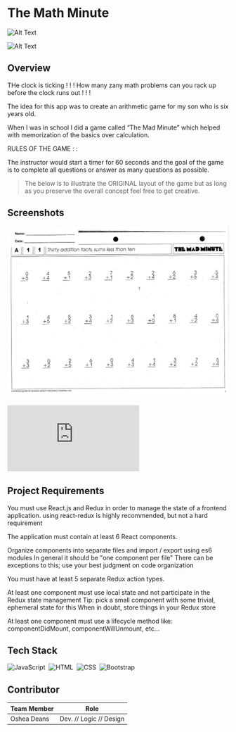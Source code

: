 # The Math Minute
![Alt Text](https://media.giphy.com/media/SzQR7PEtXRiM0nwazt/giphy.gif)

![Alt Text](https://media.giphy.com/media/3ohhwmwQeE02iwwUg0/giphy.gif)

## Overview

THe clock is ticking ! ! ! How many zany math problems can you rack up before the clock runs out ! ! ! 

The idea for this app was to create an arithmetic game for my son who is six years old.  

When I was in school I did a game called “The Mad Minute” which helped with memorization of the basics over calculation.

RULES OF THE GAME : :

The instructor would start a timer for 60 seconds and the goal of the game is to complete all questions or answer as many questions as possible.

> The below is to illustrate the ORIGINAL layout of the game but as long as you preserve the overall concept feel free to get creative. 


## Screenshots

![alt text](https://github.com/OsheaRD/MathMinute/blob/master/public/img/mad%20minute%20original.png)

![alt text](https://github.com/OsheaRD/MathMinute/blob/master/public/img/Math%20minute%20layout%20idea%201.pdf)


## Project Requirements

You must use React.js and Redux in order to manage the state of a frontend application.
using react-redux is highly recommended, but not a hard requirement

The application must contain at least 6 React components.

Organize components into separate files and import / export using es6 modules
In general it should be "one component per file"
There can be exceptions to this; use your best judgment on code organization

You must have at least 5 separate Redux action types.

At least one component must use local state and not participate in the Redux state management
Tip: pick a small component with some trivial, ephemeral state for this
When in doubt, store things in your Redux store

At least one component must use a lifecycle method like: componentDidMount, componentWillUnmount, etc...
 
 ## Tech Stack
 
![JavaScript](https://img.shields.io/badge/-JavaScript-333333?style=flat&logo=javascript)&nbsp;
![HTML](https://img.shields.io/badge/-HTML-333333?style=flat&logo=HTML5)&nbsp;
![CSS](https://img.shields.io/badge/-CSS-333333?style=flat&logo=CSS3&logoColor=1572B6)&nbsp;
![Bootstrap](https://img.shields.io/badge/-Bootstrap-333333?style=flat&logo=bootstrap&logoColor=563D7C)


## Contributor

Team Member  | Role
------------ | -------------
Oshea Deans  | Dev. // Logic // Design
